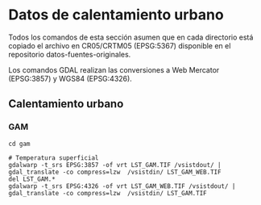 # Datos de calentamiento urbano
Todos los comandos de esta sección asumen que en cada directorio está copiado el archivo en CR05/CRTM05 (EPSG:5367) disponible en el repositorio datos-fuentes-originales.

Los comandos GDAL realizan las conversiones a Web Mercator (EPSG:3857) y WGS84 (EPSG:4326).

## Calentamiento urbano
### GAM

```shell
cd gam

# Temperatura superficial
gdalwarp -t_srs EPSG:3857 -of vrt LST_GAM.TIF /vsistdout/ | gdal_translate -co compress=lzw  /vsistdin/ LST_GAM_WEB.TIF
del LST_GAM.*
gdalwarp -t_srs EPSG:4326 -of vrt LST_GAM_WEB.TIF /vsistdout/ | gdal_translate -co compress=lzw  /vsistdin/ LST_GAM.TIF
```
